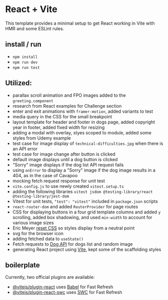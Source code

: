 # React + Vite

This template provides a minimal setup to get React working in Vite with HMR and some ESLint rules.

## install / run

- `npm install`
- `npm run dev`
- `npm run test`

## Utilized:

- parallax scroll animation and FPO images added to the `greeting.component`
- research from React examples for Challenge section
- enter and exit animations with `framer-motion`, added variants to test
- media query in the CSS for the small breakpoint
- layout template for header and footer in dogs page, added copyright year in footer, added fixed width for resizing
- adding a modal with overlay, styes scoped to module, added some styles from Udemy example
- test case for image display of `technical-difficulties.jpg` when there is an API error
- test case for image change after button is clicked
- default image displays until a dog button is clicked
- "Sorry" image displays if the dog list API request fails
- using `onError` to display a "Sorry" image if the dog image results in a 404, as in the case of Cavapoo
- mocking fetch request response for unit test
- `vite.config.js` to use newly created `vitest.setup.ts`
- adding the following libraries `vitest jsdom @testing-library/react @testing-library/jest-dom`
- Vitest for unit tests, `"test": "vitest"` included in `package.json` scripts
- `react-router-dom` and added `RouterProvider` for page routes
- CSS for displaying buttons in a four grid template columns and added `y` scrolling, added box shadowing, and used `min-width` to account for various image sizes
- Eric Meyer [reset CSS](https://meyerweb.com/eric/tools/css/reset/) so styles display from a neutral point
- svg for the browser icon
- adding fetched data to `useState()`
- Fetch requests to [Dog API](https://dog.ceo/dog-api/) for dogs list and random image
- generating React project using [Vite](https://vitejs.dev/guide/), kept some of the scaffolding styles

## boilerplate

Currently, two official plugins are available:

- [@vitejs/plugin-react](https://github.com/vitejs/vite-plugin-react/blob/main/packages/plugin-react/README.md) uses [Babel](https://babeljs.io/) for Fast Refresh
- [@vitejs/plugin-react-swc](https://github.com/vitejs/vite-plugin-react-swc) uses [SWC](https://swc.rs/) for Fast Refresh
